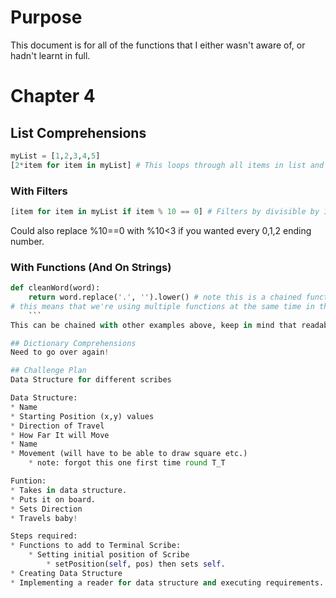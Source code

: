 # Purpose
This document is for all of the functions that I either wasn't aware of, or hadn't learnt in full.

# Chapter 4
## List Comprehensions
```python
myList = [1,2,3,4,5]
[2*item for item in myList] # This loops through all items in list and multiplies by 2

```

### With Filters
```python
[item for item in myList if item % 10 == 0] # Filters by divisible by 10
```
Could also replace %10==0 with %10<3 if you wanted every 0,1,2 ending number.

### With Functions (And On Strings)
```python
def cleanWord(word):
    return word.replace('.', '').lower() # note this is a chained function
# this means that we're using multiple functions at the same time in thsi case replace and lower case.
    ```
This can be chained with other examples above, keep in mind that readability is king.

## Dictionary Comprehensions
Need to go over again!

## Challenge Plan
Data Structure for different scribes

Data Structure:
* Name
* Starting Position (x,y) values
* Direction of Travel
* How Far It will Move
* Name
* Movement (will have to be able to draw square etc.)
    * note: forgot this one first time round T_T

Funtion:
* Takes in data structure.
* Puts it on board.
* Sets Direction
* Travels baby!

Steps required:
* Functions to add to Terminal Scribe:
    * Setting initial position of Scribe
        * setPosition(self, pos) then sets self.
* Creating Data Structure
* Implementing a reader for data structure and executing requirements.

